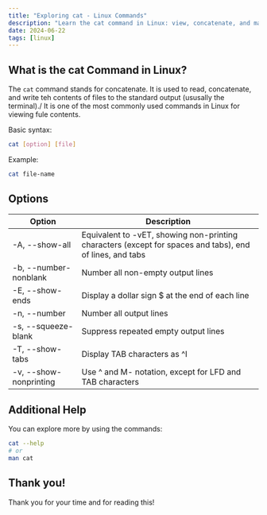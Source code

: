 ```yaml
---
title: "Exploring cat - Linux Commands"
description: "Learn the cat command in Linux: view, concatenate, and manipulate file contents efficiently with cat. Explore options and basic syntax here."
date: 2024-06-22
tags: [linux]
---
```


## What is the cat Command in Linux?

The `cat` command stands for concatenate. It is used to read, concatenate, and write teh contents of files to the standard output (ususally the terminal)./ It is one of the most commonly used commands in Linux for viewing fule contents.

Basic syntax:

```bash
cat [option] [file]
```

Example:

```bash
cat file-name
```

## Options

| Option                 | Description                                                                                              |
| ---------------------- | -------------------------------------------------------------------------------------------------------- |
| -A, --show-all         | Equivalent to -vET, showing non-printing characters (except for spaces and tabs), end of lines, and tabs |
| -b, --number-nonblank  | Number all non-empty output lines                                                                        |
| -E, --show-ends        | Display a dollar sign $ at the end of each line                                                          |
| -n, --number           | Number all output lines                                                                                  |
| -s, --squeeze-blank    | Suppress repeated empty output lines                                                                     |
| -T, --show-tabs        | Display TAB characters as ^I                                                                             |
| -v, --show-nonprinting | Use ^ and M- notation, except for LFD and TAB characters                                                 |

## Additional Help

You can explore more by using the commands:

```bash
cat --help
# or
man cat
```

## Thank you!

Thank you for your time and for reading this!
